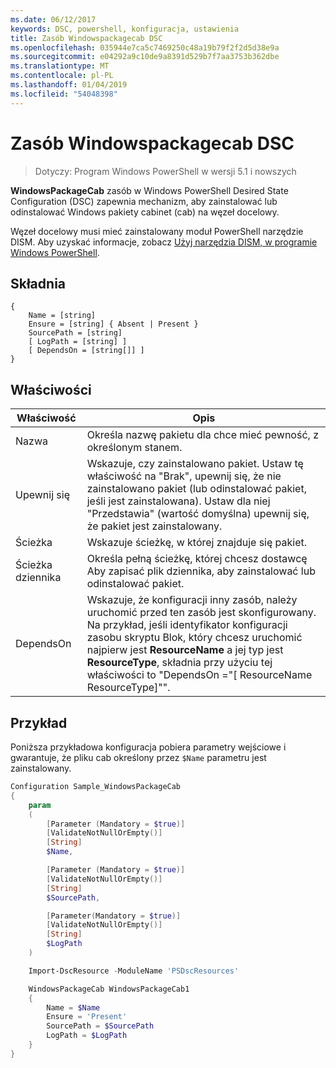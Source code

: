 ```yaml
---
ms.date: 06/12/2017
keywords: DSC, powershell, konfiguracja, ustawienia
title: Zasób Windowspackagecab DSC
ms.openlocfilehash: 035944e7ca5c7469250c48a19b79f2f2d5d38e9a
ms.sourcegitcommit: e04292a9c10de9a8391d529b7f7aa3753b362dbe
ms.translationtype: MT
ms.contentlocale: pl-PL
ms.lasthandoff: 01/04/2019
ms.locfileid: "54048398"
---
```

# <a name="dsc-windowspackagecab-resource"></a>Zasób Windowspackagecab DSC

> Dotyczy: Program Windows PowerShell w wersji 5.1 i nowszych

**WindowsPackageCab** zasób w Windows PowerShell Desired State Configuration (DSC) zapewnia mechanizm, aby zainstalować lub odinstalować Windows pakiety cabinet (cab) na węzeł docelowy.

Węzeł docelowy musi mieć zainstalowany moduł PowerShell narzędzie DISM. Aby uzyskać informacje, zobacz [Użyj narzędzia DISM, w programie Windows PowerShell](https://msdn.microsoft.com/en-us/windows/hardware/commercialize/manufacture/desktop/use-dism-in-windows-powershell-s14).


## <a name="syntax"></a>Składnia

```
{
    Name = [string]
    Ensure = [string] { Absent | Present }
    SourcePath = [string]
    [ LogPath = [string] ]
    [ DependsOn = [string[]] ]
}
```

## <a name="properties"></a>Właściwości

|  Właściwość  |  Opis   |
|---|---|
| Nazwa| Określa nazwę pakietu dla chce mieć pewność, z określonym stanem.|
| Upewnij się| Wskazuje, czy zainstalowano pakiet. Ustaw tę właściwość na "Brak", upewnij się, że nie zainstalowano pakiet (lub odinstalować pakiet, jeśli jest zainstalowana). Ustaw dla niej "Przedstawia" (wartość domyślna) upewnij się, że pakiet jest zainstalowany.|
| Ścieżka| Wskazuje ścieżkę, w której znajduje się pakiet.|
| Ścieżka dziennika| Określa pełną ścieżkę, której chcesz dostawcę Aby zapisać plik dziennika, aby zainstalować lub odinstalować pakiet.|
| DependsOn | Wskazuje, że konfiguracji inny zasób, należy uruchomić przed ten zasób jest skonfigurowany. Na przykład, jeśli identyfikator konfiguracji zasobu skryptu Blok, który chcesz uruchomić najpierw jest **ResourceName** a jej typ jest **ResourceType**, składnia przy użyciu tej właściwości to "DependsOn ="[ ResourceName ResourceType]"".|

## <a name="example"></a>Przykład

Poniższa przykładowa konfiguracja pobiera parametry wejściowe i gwarantuje, że pliku cab określony przez `$Name` parametru jest zainstalowany.

```powershell
Configuration Sample_WindowsPackageCab
{
    param
    (
        [Parameter (Mandatory = $true)]
        [ValidateNotNullOrEmpty()]
        [String]
        $Name,

        [Parameter (Mandatory = $true)]
        [ValidateNotNullOrEmpty()]
        [String]
        $SourcePath,

        [Parameter(Mandatory = $true)]
        [ValidateNotNullOrEmpty()]
        [String]
        $LogPath
    )

    Import-DscResource -ModuleName 'PSDscResources'

    WindowsPackageCab WindowsPackageCab1
    {
        Name = $Name
        Ensure = 'Present'
        SourcePath = $SourcePath
        LogPath = $LogPath
    }
}
```
